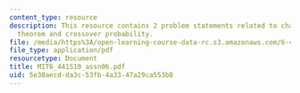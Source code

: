 ```yaml
---
content_type: resource
description: This resource contains 2 problem statements related to channel coding
  theorem and crossover probability.
file: /media/https%3A/open-learning-course-data-rc.s3.amazonaws.com/6-441-information-theory-spring-2010/5e30aecdda3c53fb4a3347a29ca553b8_MIT6_441S10_assn06.pdf
file_type: application/pdf
resourcetype: Document
title: MIT6_441S10_assn06.pdf
uid: 5e30aecd-da3c-53fb-4a33-47a29ca553b8
---
```

